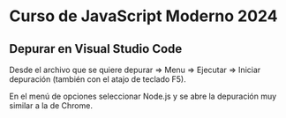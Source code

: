 # Curso de JavaScript Moderno 2024

## Depurar en Visual Studio Code

Desde el archivo que se quiere depurar => Menu => Ejecutar => Iniciar depuración (también con el atajo de teclado F5).

En el menú de opciones seleccionar Node.js y se abre la depuración muy similar a la de Chrome.
